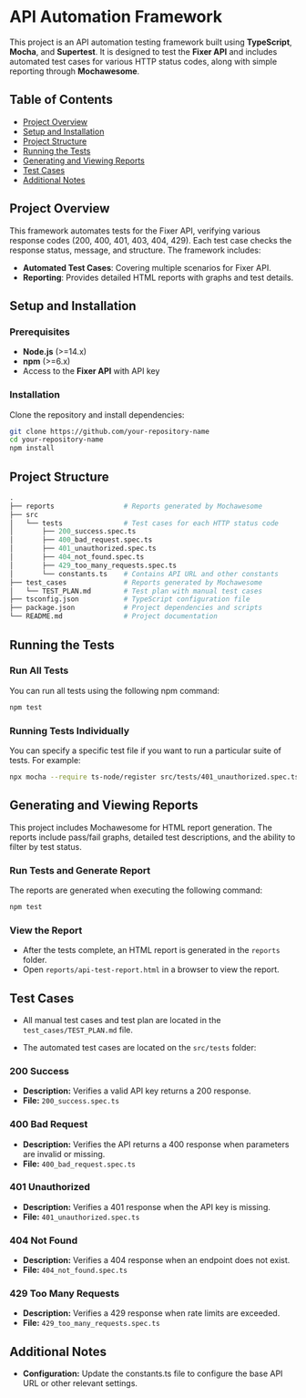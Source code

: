 # API Automation Framework

This project is an API automation testing framework built using **TypeScript**, **Mocha**, and **Supertest**. It is designed to test the **Fixer API** and includes automated test cases for various HTTP status codes, along with simple reporting through **Mochawesome**.

## Table of Contents

- [Project Overview](#project-overview)
- [Setup and Installation](#setup-and-installation)
- [Project Structure](#project-structure)
- [Running the Tests](#running-the-tests)
- [Generating and Viewing Reports](#generating-and-viewing-reports)
- [Test Cases](#test-cases)
- [Additional Notes](#additional-notes)

## Project Overview

This framework automates tests for the Fixer API, verifying various response codes (200, 400, 401, 403, 404, 429). Each test case checks the response status, message, and structure. The framework includes:

- **Automated Test Cases**: Covering multiple scenarios for Fixer API.
- **Reporting**: Provides detailed HTML reports with graphs and test details.

## Setup and Installation

### Prerequisites

- **Node.js** (>=14.x)
- **npm** (>=6.x)
- Access to the **Fixer API** with API key

### Installation

Clone the repository and install dependencies:

```bash
git clone https://github.com/your-repository-name
cd your-repository-name
npm install
```

## Project Structure

```graphql
.
├── reports                 # Reports generated by Mochawesome
├── src
│   └── tests               # Test cases for each HTTP status code
│       ├── 200_success.spec.ts
│       ├── 400_bad_request.spec.ts
│       ├── 401_unauthorized.spec.ts
│       ├── 404_not_found.spec.ts
│       ├── 429_too_many_requests.spec.ts
│       └── constants.ts    # Contains API URL and other constants
├── test_cases              # Reports generated by Mochawesome
│   └── TEST_PLAN.md        # Test plan with manual test cases
├── tsconfig.json           # TypeScript configuration file
├── package.json            # Project dependencies and scripts
└── README.md               # Project documentation
```

## Running the Tests

### Run All Tests

You can run all tests using the following npm command:

```bash
npm test
```

### Running Tests Individually

You can specify a specific test file if you want to run a particular suite of tests. For example:

```bash
npx mocha --require ts-node/register src/tests/401_unauthorized.spec.ts
```

## Generating and Viewing Reports

This project includes Mochawesome for HTML report generation. The reports include pass/fail graphs, detailed test descriptions, and the ability to filter by test status.

### Run Tests and Generate Report

The reports are generated when executing the following command:

```bash
npm test
```

### View the Report

- After the tests complete, an HTML report is generated in the `reports` folder.
- Open `reports/api-test-report.html` in a browser to view the report.

## Test Cases

- All manual test cases and test plan are located in the `test_cases/TEST_PLAN.md` file.

- The automated test cases are located on the `src/tests` folder:

### 200 Success

- **Description:** Verifies a valid API key returns a 200 response.
- **File:** `200_success.spec.ts`

### 400 Bad Request

- **Description:** Verifies the API returns a 400 response when parameters are invalid or missing.
- **File:** `400_bad_request.spec.ts`

### 401 Unauthorized

- **Description:** Verifies a 401 response when the API key is missing.
- **File:** `401_unauthorized.spec.ts`

### 404 Not Found

- **Description:** Verifies a 404 response when an endpoint does not exist.
- **File:** `404_not_found.spec.ts`

### 429 Too Many Requests

- **Description:** Verifies a 429 response when rate limits are exceeded.
- **File:** `429_too_many_requests.spec.ts`

## Additional Notes

- **Configuration:** Update the constants.ts file to configure the base API URL or other relevant settings.
